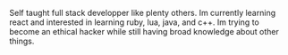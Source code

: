 Self taught full stack developper like plenty others.
Im currently learning react and interested in learning ruby, lua, java, and c++.
Im trying to become an ethical hacker while still having broad knowledge about other things.
